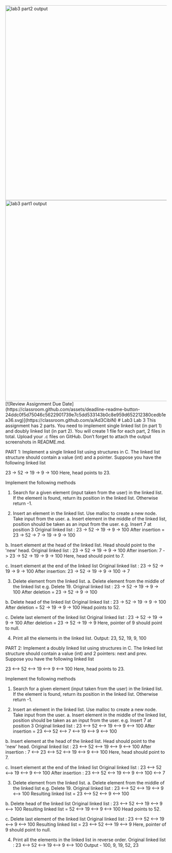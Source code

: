<img width="609" alt="lab3 part2 output" src="https://github.com/CS5008-5009/lab3-junnnyiliu/assets/133163994/6f8f00dd-6816-4f24-b65f-6dca0dc29550">
<img width="628" alt="lab3 part1 output" src="https://github.com/CS5008-5009/lab3-junnnyiliu/assets/133163994/fb4369d3-dbd8-4d1a-90de-7d320fa6b3d8">
[![Review Assignment Due Date](https://classroom.github.com/assets/deadline-readme-button-24ddc0f5d75046c5622901739e7c5dd533143b0c8e959d652212380cedb1ea36.svg)](https://classroom.github.com/a/Ad3CiblN)
# Lab3
Lab 3
This assignment has 2 parts. You need to implement single linked list (in part 1) and doubly linked list (in part 2). You will create 1 file for each part, 2 files in total. Upload your .c files on GitHub. Don’t forget to attach the output screenshots in README.md.
 
PART 1:
Implement a single linked list using structures in C. 
The linked list structure should contain a value (int) and a pointer. 
Suppose you have the following linked list
 
23 -> 52 -> 19 -> 9 -> 100
Here, head points to 23.
 
Implement the following methods
1. Search for a given element (input taken from the user) in the linked list. If the element is found, return its position in the linked list. Otherwise return -1.
 
2. Insert an element in the linked list. Use malloc to create a new node. Take input from the user. 
a. Insert element in the middle of the linked list, position should be taken as an input from the user. 
e.g. Insert 7 at position 3
Original linked list : 23 -> 52 -> 19 -> 9 -> 100
After insertion = 23 -> 52 -> 7 -> 19 -> 9 -> 100
 
b. Insert element at the head of the linked list. Head should point to the 'new' head. 
Original linked list : 23 -> 52 -> 19 -> 9 -> 100
After insertion: 7 -> 23 -> 52 -> 19 -> 9 -> 100
Here, head should point to 7.
 
c. Insert element at the end of the linked list 
Original linked list : 23 -> 52 -> 19 -> 9 -> 100
After insertion: 23 -> 52 -> 19 -> 9 -> 100 -> 7
 
3. Delete element from the linked list.
a. Delete element from the middle of the linked list
e.g. Delete 19.
Original linked list : 23 -> 52 -> 19 -> 9 -> 100
After deletion = 23 -> 52 -> 9 -> 100
 
b. Delete head of the linked list
Original linked list : 23 -> 52 -> 19 -> 9 -> 100
After deletion = 52 -> 19 -> 9 -> 100
Head points to 52.
 
c. Delete last element of the linked list
Original linked list : 23 -> 52 -> 19 -> 9 -> 100
After deletion = 23 -> 52 -> 19 -> 9 
Here, pointer of 9 should point to null.
 
4. Print all the elements in the linked list.
Output: 23, 52, 19, 9, 100

PART 2:
Implement a doubly linked list using structures in C. 
The linked list structure should contain a value (int) and 2 pointers: next and prev. 
Suppose you have the following linked list
 
23 <--> 52 <--> 19 <--> 9 <--> 100
Here, head points to 23.
 
Implement the following methods
1. Search for a given element (input taken from the user) in the linked list. If the element is found, return its position in the linked list. Otherwise return -1.
 
2. Insert an element in the linked list. Use malloc to create a new node. Take input from the user. 
a. Insert element in the middle of the linked list, position should be taken as an input from the user. 
e.g. Insert 7 at position 3
Original linked list : 23 <--> 52 <--> 19 <--> 9 <--> 100
After insertion = 23 <--> 52 <--> 7 <--> 19 <--> 9 <--> 100
 
b. Insert element at the head of the linked list. Head should point to the 'new' head. 
Original linked list : 23 <--> 52 <--> 19 <--> 9 <--> 100
After insertion : 7 <--> 23 <--> 52 <--> 19 <--> 9 <--> 100
Here, head should point to 7.
 
c. Insert element at the end of the linked list 
Original linked list : 23 <--> 52 <--> 19 <--> 9 <--> 100
After insertion : 23 <--> 52 <--> 19 <--> 9 <--> 100 <--> 7
 
3. Delete element from the linked list.
a. Delete element from the middle of the linked list
e.g. Delete 19.
Original linked list : 23 <--> 52 <--> 19 <--> 9 <--> 100
Resulting linked list = 23 <--> 52 <--> 9 <--> 100
 
b. Delete head of the linked list
Original linked list : 23 <--> 52 <--> 19 <--> 9 <--> 100
Resulting linked list = 52 <--> 19 <--> 9 <--> 100
Head points to 52.
 
c. Delete last element of the linked list
Original linked list : 23 <--> 52 <--> 19 <--> 9 <--> 100
Resulting linked list = 23 <--> 52 <--> 19 <--> 9 
Here, pointer of 9 should point to null.
 
4. Print all the elements in the linked list in reverse order.
Original linked list : 23 <--> 52 <--> 19 <--> 9 <--> 100
Output - 100, 9, 19, 52, 23
